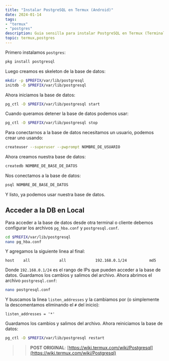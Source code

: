 ```yaml
---
title: "Instalar PostgreSQL en Termux (Android)"
date: 2024-01-14
tags: 
- "termux"
- "postgres"
description: Guia sensilla para instalar PostgreSQL en Termux (Terminal de comando para Android)
topic: termux,postgres
---
```


Primero instalamos `postgres`:

```bash
pkg install postgresql
```

Luego creamos es skeleton de la base de datos:

```bash
mkdir -p $PREFIX/var/lib/postgresql
initdb -D $PREFIX/var/lib/postgresql
```

Ahora iniciamos la base de datos:

```bash
pg_ctl -D $PREFIX/var/lib/postgresql start
```

Cuando queramos detener la base de datos podemos usar:

```bash
pg_ctl -D $PREFIX/var/lib/postgresql stop
```

Para conectarnos a la base de datos necesitamos un usuario, podemos crear uno usando:

```bash
createuser --superuser --pwprompt NOMBRE_DE_USUARIO
```

Ahora creamos nuestra base de datos:

```bash
createdb NOMBRE_DE_BASE_DE_DATOS
```

Nos conectamos a la base de datos:

```bash
psql NOMBRE_DE_BASE_DE_DATOS
```

Y listo, ya podemos usar nuestra base de datos.

## Acceder a la DB en Local

Para acceder a la base de datos desde otra terminal o cliente debemos configurar los archivos `pg_hba.conf` y `postgresql.conf`.

```bash
cd $PREFIX/var/lib/postgresql
nano pg_hba.conf
```

Y agregamos la siguiente linea al final:

```
host    all             all             192.168.0.1/24          md5
```

Donde `192.168.0.1/24` es el rango de IPs que pueden acceder a la base de datos. Guardamos los cambios y salimos del archivo. Ahora abrimos el archivo `postgresql.conf`:

```bash
nano postgresql.conf
```

Y buscamos la linea `listen_addresses` y la cambiamos por (o simplemente la descomentamos eliminando el `#` del inicio):

```
listen_addresses = '*'
```

Guardamos los cambios y salimos del archivo. Ahora reiniciamos la base de datos:

```bash
pg_ctl -D $PREFIX/var/lib/postgresql restart
```

>> **POST ORIGINAL**: [https://wiki.termux.com/wiki/Postgresql](https://wiki.termux.com/wiki/Postgresql)